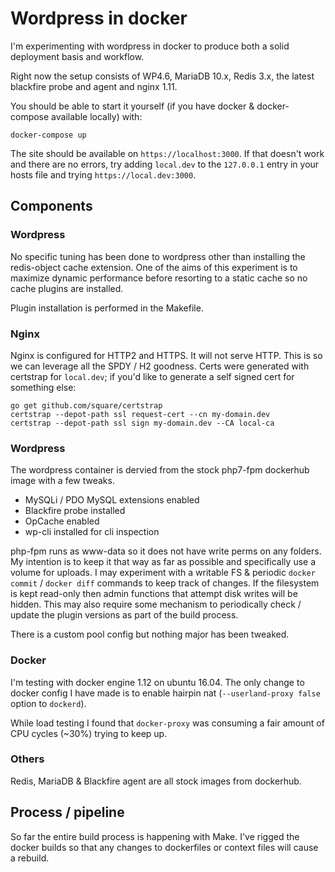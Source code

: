 # Wordpress in docker

I'm experimenting with wordpress in docker to produce both a solid deployment basis and workflow.

Right now the setup consists of WP4.6, MariaDB 10.x, Redis 3.x, the latest blackfire probe and agent and nginx 1.11.

You should be able to start it yourself (if you have docker & docker-compose available locally) with:

```
docker-compose up
```

The site should be available on `https://localhost:3000`.
If that doesn't work and there are no errors, try adding `local.dev` to the `127.0.0.1` entry in your hosts file and trying `https://local.dev:3000`.

## Components
### Wordpress

No specific tuning has been done to wordpress other than installing the redis-object cache extension.
One of the aims of this experiment is to maximize dynamic performance before resorting to a static cache so no cache plugins are installed.

Plugin installation is performed in the Makefile.

### Nginx

Nginx is configured for HTTP2 and HTTPS. It will not serve HTTP. This is so we can leverage all the SPDY / H2 goodness.
Certs were generated with certstrap for `local.dev`; if you'd like to generate a self signed cert for something else:

```
go get github.com/square/certstrap
certstrap --depot-path ssl request-cert --cn my-domain.dev
certstrap --depot-path ssl sign my-domain.dev --CA local-ca
```

### Wordpress

The wordpress container is dervied from the stock php7-fpm dockerhub image with a few tweaks.

- MySQLi / PDO MySQL extensions enabled
- Blackfire probe installed
- OpCache enabled
- wp-cli installed for cli inspection

php-fpm runs as www-data so it does not have write perms on any folders.
My intention is to keep it that way as far as possible and specifically use a volume for uploads.
I may experiment with a writable FS & periodic `docker commit` / `docker diff` commands to keep track of changes.
If the filesystem is kept read-only then admin functions that attempt disk writes will be hidden.
This may also require some mechanism to periodically check / update the plugin versions as part of the build process.

There is a custom pool config but nothing major has been tweaked.

### Docker

I'm testing with docker engine 1.12 on ubuntu 16.04. The only change to docker config I have made is to enable hairpin nat (`--userland-proxy false` option to `dockerd`).

While load testing I found that `docker-proxy` was consuming a fair amount of CPU cycles (~30%) trying to keep up.

### Others
Redis, MariaDB & Blackfire agent are all stock images from dockerhub.

## Process / pipeline
So far the entire build process is happening with Make.
I've rigged the docker builds so that any changes to dockerfiles or context files will cause a rebuild.
